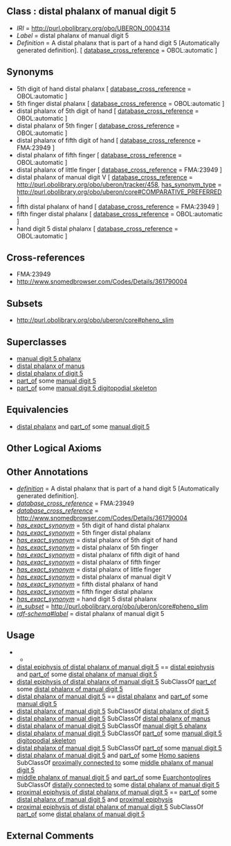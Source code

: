 
## Class : distal phalanx of manual digit 5

 * *IRI* = http://purl.obolibrary.org/obo/UBERON_0004314
 * *Label* = distal phalanx of manual digit 5
 * *Definition* = A distal phalanx that is part of a hand digit 5 [Automatically generated definition]. [ [database_cross_reference](../../ef/oboInOwl#hasDbXref.md) = OBOL:automatic ]

## Synonyms

 * 5th digit of hand distal phalanx [ [database_cross_reference](../../ef/oboInOwl#hasDbXref.md) = OBOL:automatic ]
 * 5th finger distal phalanx [ [database_cross_reference](../../ef/oboInOwl#hasDbXref.md) = OBOL:automatic ]
 * distal phalanx of 5th digit of hand [ [database_cross_reference](../../ef/oboInOwl#hasDbXref.md) = OBOL:automatic ]
 * distal phalanx of 5th finger [ [database_cross_reference](../../ef/oboInOwl#hasDbXref.md) = OBOL:automatic ]
 * distal phalanx of fifth digit of hand [ [database_cross_reference](../../ef/oboInOwl#hasDbXref.md) = FMA:23949 ]
 * distal phalanx of fifth finger [ [database_cross_reference](../../ef/oboInOwl#hasDbXref.md) = OBOL:automatic ]
 * distal phalanx of little finger [ [database_cross_reference](../../ef/oboInOwl#hasDbXref.md) = FMA:23949 ]
 * distal phalanx of manual digit V [ [database_cross_reference](../../ef/oboInOwl#hasDbXref.md) = http://purl.obolibrary.org/obo/uberon/tracker/458, [has_synonym_type](../../pe/oboInOwl#hasSynonymType.md) = http://purl.obolibrary.org/obo/uberon/core#COMPARATIVE_PREFERRED ]
 * fifth distal phalanx of hand [ [database_cross_reference](../../ef/oboInOwl#hasDbXref.md) = FMA:23949 ]
 * fifth finger distal phalanx [ [database_cross_reference](../../ef/oboInOwl#hasDbXref.md) = OBOL:automatic ]
 * hand digit 5 distal phalanx [ [database_cross_reference](../../ef/oboInOwl#hasDbXref.md) = OBOL:automatic ]

## Cross-references

 * FMA:23949
 * http://www.snomedbrowser.com/Codes/Details/361790004

## Subsets

 * http://purl.obolibrary.org/obo/uberon/core#pheno_slim

## Superclasses

 * [manual digit 5 phalanx](../../UBERON/39/UBERON_0003639.md)
 * [distal phalanx of manus](../../UBERON/65/UBERON_0003865.md)
 * [distal phalanx of digit 5](../../UBERON/87/UBERON_0014487.md)
 * [part_of](../../BFO/50/BFO_0000050.md) some [manual digit 5](../../UBERON/25/UBERON_0003625.md)
 * [part_of](../../BFO/50/BFO_0000050.md) some [manual digit 5 digitopodial skeleton](../../UBERON/25/UBERON_5103625.md)

## Equivalencies

 * [distal phalanx](../../UBERON/00/UBERON_0004300.md) and [part_of](../../BFO/50/BFO_0000050.md) some [manual digit 5](../../UBERON/25/UBERON_0003625.md)

## Other Logical Axioms


## Other Annotations

 * *[definition](../../IAO/15/IAO_0000115.md)* = A distal phalanx that is part of a hand digit 5 [Automatically generated definition].
 * *[database_cross_reference](../../ef/oboInOwl#hasDbXref.md)* = FMA:23949
 * *[database_cross_reference](../../ef/oboInOwl#hasDbXref.md)* = http://www.snomedbrowser.com/Codes/Details/361790004
 * *[has_exact_synonym](../../ym/oboInOwl#hasExactSynonym.md)* = 5th digit of hand distal phalanx
 * *[has_exact_synonym](../../ym/oboInOwl#hasExactSynonym.md)* = 5th finger distal phalanx
 * *[has_exact_synonym](../../ym/oboInOwl#hasExactSynonym.md)* = distal phalanx of 5th digit of hand
 * *[has_exact_synonym](../../ym/oboInOwl#hasExactSynonym.md)* = distal phalanx of 5th finger
 * *[has_exact_synonym](../../ym/oboInOwl#hasExactSynonym.md)* = distal phalanx of fifth digit of hand
 * *[has_exact_synonym](../../ym/oboInOwl#hasExactSynonym.md)* = distal phalanx of fifth finger
 * *[has_exact_synonym](../../ym/oboInOwl#hasExactSynonym.md)* = distal phalanx of little finger
 * *[has_exact_synonym](../../ym/oboInOwl#hasExactSynonym.md)* = distal phalanx of manual digit V
 * *[has_exact_synonym](../../ym/oboInOwl#hasExactSynonym.md)* = fifth distal phalanx of hand
 * *[has_exact_synonym](../../ym/oboInOwl#hasExactSynonym.md)* = fifth finger distal phalanx
 * *[has_exact_synonym](../../ym/oboInOwl#hasExactSynonym.md)* = hand digit 5 distal phalanx
 * *[in_subset](../../et/oboInOwl#inSubset.md)* = http://purl.obolibrary.org/obo/uberon/core#pheno_slim
 * *[rdf-schema#label](../../el/rdf-schema#label.md)* = distal phalanx of manual digit 5

## Usage

 * -
 * [distal epiphysis of distal phalanx of manual digit 5](../../UBERON/85/UBERON_0014885.md) == [distal epiphysis](../../UBERON/79/UBERON_0004379.md) and [part_of](../../BFO/50/BFO_0000050.md) some [distal phalanx of manual digit 5](../../UBERON/14/UBERON_0004314.md)
 * [distal epiphysis of distal phalanx of manual digit 5](../../UBERON/85/UBERON_0014885.md) SubClassOf [part_of](../../BFO/50/BFO_0000050.md) some [distal phalanx of manual digit 5](../../UBERON/14/UBERON_0004314.md)
 * [distal phalanx of manual digit 5](../../UBERON/14/UBERON_0004314.md) == [distal phalanx](../../UBERON/00/UBERON_0004300.md) and [part_of](../../BFO/50/BFO_0000050.md) some [manual digit 5](../../UBERON/25/UBERON_0003625.md)
 * [distal phalanx of manual digit 5](../../UBERON/14/UBERON_0004314.md) SubClassOf [distal phalanx of digit 5](../../UBERON/87/UBERON_0014487.md)
 * [distal phalanx of manual digit 5](../../UBERON/14/UBERON_0004314.md) SubClassOf [distal phalanx of manus](../../UBERON/65/UBERON_0003865.md)
 * [distal phalanx of manual digit 5](../../UBERON/14/UBERON_0004314.md) SubClassOf [manual digit 5 phalanx](../../UBERON/39/UBERON_0003639.md)
 * [distal phalanx of manual digit 5](../../UBERON/14/UBERON_0004314.md) SubClassOf [part_of](../../BFO/50/BFO_0000050.md) some [manual digit 5 digitopodial skeleton](../../UBERON/25/UBERON_5103625.md)
 * [distal phalanx of manual digit 5](../../UBERON/14/UBERON_0004314.md) SubClassOf [part_of](../../BFO/50/BFO_0000050.md) some [manual digit 5](../../UBERON/25/UBERON_0003625.md)
 * [distal phalanx of manual digit 5](../../UBERON/14/UBERON_0004314.md) and [part_of](../../BFO/50/BFO_0000050.md) some [Homo sapiens](../../NCBITaxon/06/NCBITaxon_9606.md) SubClassOf [proximally connected to](../../core#proximally/to/core#proximally_connected_to.md) some [middle phalanx of manual digit 5](../../UBERON/23/UBERON_0004323.md)
 * [middle phalanx of manual digit 5](../../UBERON/23/UBERON_0004323.md) and [part_of](../../BFO/50/BFO_0000050.md) some [Euarchontoglires](../../NCBITaxon/46/NCBITaxon_314146.md) SubClassOf [distally connected to](../../core#distally/to/core#distally_connected_to.md) some [distal phalanx of manual digit 5](../../UBERON/14/UBERON_0004314.md)
 * [proximal epiphysis of distal phalanx of manual digit 5](../../UBERON/35/UBERON_0004435.md) == [part_of](../../BFO/50/BFO_0000050.md) some [distal phalanx of manual digit 5](../../UBERON/14/UBERON_0004314.md) and [proximal epiphysis](../../UBERON/80/UBERON_0004380.md)
 * [proximal epiphysis of distal phalanx of manual digit 5](../../UBERON/35/UBERON_0004435.md) SubClassOf [part_of](../../BFO/50/BFO_0000050.md) some [distal phalanx of manual digit 5](../../UBERON/14/UBERON_0004314.md)

## External Comments

